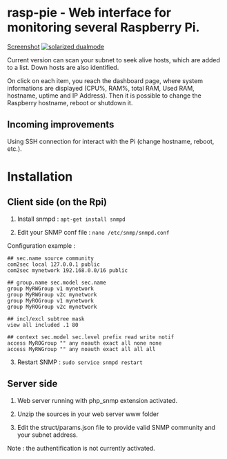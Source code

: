 rasp-pie - Web interface for monitoring several Raspberry Pi.
=============================================================

[Screenshot](https://raw.github.com/julienmonchany/rasp-pie/master/screenshot.png "Logo Title Text 1")
[![solarized dualmode](https://raw.github.com/julienmonchany/rasp-pie/master/screenshot.png)](#features)

Current version can scan your subnet to seek alive hosts, which are added to a list. Down hosts are also identified.

On click on each item, you reach the dashboard page, where system informations are displayed (CPU%, RAM%, total RAM, Used RAM, hostname, uptime and IP Address).
Then it is possible to change the Raspberry hostname, reboot or shutdown it.

Incoming improvements
---------------------
Using SSH connection for interact with the Pi (change hostname, reboot, etc.).

Installation
============

Client side (on the Rpi)
-----------------------

1) Install snmpd : ```apt-get install snmpd```

2) Edit your SNMP conf file : ```nano /etc/snmp/snmpd.conf```

Configuration example :
```
## sec.name source community
com2sec local 127.0.0.1 public
com2sec mynetwork 192.168.0.0/16 public

## group.name sec.model sec.name
group MyRWGroup v1 mynetwork
group MyRWGroup v2c mynetwork
group MyROGroup v1 mynetwork
group MyROGroup v2c mynetwork

## incl/excl subtree mask
view all included .1 80

## context sec.model sec.level prefix read write notif
access MyROGroup "" any noauth exact all none none
access MyRWGroup "" any noauth exact all all all
```

3) Restart SNMP : ```sudo service snmpd restart```

Server side
-----------
1) Web server running with php_snmp extension activated.

2) Unzip the sources in your web server www folder

3) Edit the struct/params.json file to provide valid SNMP community and your subnet address.

Note : the authentification is not currently activated.